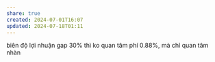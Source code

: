 ```yaml
---
share: true
created: 2024-07-01T16:07
updated: 2024-07-18T01:11
---
```

biên độ lợi nhuận
gap 30% thì ko quan tâm phí 0.88%, mà chỉ quan tâm nhàn